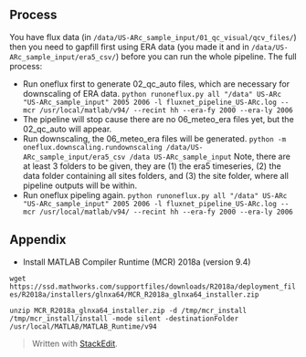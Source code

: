 ## Process
You have flux data 
(in `/data/US-ARc_sample_input/01_qc_visual/qcv_files/`) 
then you need to gapfill first using ERA data (you made it and in `/data/US-ARc_sample_input/era5_csv/`)  before you can run the whole pipeline. 
The full process:
- Run oneflux first to generate 02_qc_auto files, which are necessary for downscaling of ERA data. 
  `python runoneflux.py all "/data" US-ARc "US-ARc_sample_input" 2005 2006 -l fluxnet_pipeline_US-ARc.log --mcr /usr/local/matlab/v94/ --recint hh --era-fy 2000 --era-ly 2006`
- The pipeline will stop cause there are no 06_meteo_era files yet, but the 02_qc_auto will appear.
- Run downscaling, the 06_meteo_era files will be generated.
  `python -m oneflux.downscaling.rundownscaling /data/US-ARc_sample_input/era5_csv /data US-ARc_sample_input`
  Note, there are at least 3 folders to be given, they are (1) the era5 timeseries, (2) the data folder containing all sites folders, and (3) the site folder, where all pipeline outputs will be within. 
- Run oneflux pipeling again. 
  `python runoneflux.py all "/data" US-ARc "US-ARc_sample_input" 2005 2006 -l fluxnet_pipeline_US-ARc.log --mcr /usr/local/matlab/v94/ --recint hh --era-fy 2000 --era-ly 2006`


## Appendix
- Install MATLAB Compiler Runtime (MCR) 2018a (version 9.4)

`wget https://ssd.mathworks.com/supportfiles/downloads/R2018a/deployment_files/R2018a/installers/glnxa64/MCR_R2018a_glnxa64_installer.zip`

`unzip MCR_R2018a_glnxa64_installer.zip -d /tmp/mcr_install`
`/tmp/mcr_install/install -mode silent -destinationFolder /usr/local/MATLAB/MATLAB_Runtime/v94`

> Written with [StackEdit](https://stackedit.io/).
<!--stackedit_data:
eyJoaXN0b3J5IjpbLTIxMzE4NTIzOTEsLTE4OTYzMzIzNjBdfQ
==
-->